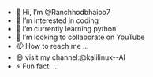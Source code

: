 - 👋 Hi, I’m @Ranchhodbhaioo7
- 👀 I’m interested in coding 
- 🌱 I’m currently learning python 
- 💞️ I’m looking to collaborate on YouTube 
- 📫 How to reach me ...
- 😄 visit my channel:@kalilinux--AI
- ⚡ Fun fact: ...

<!---
Ranchhodbhaioo7/Ranchhodbhaioo7 is a ✨ special ✨ repository because its `README.md` (this file) appears on your GitHub profile.
You can click the Preview link to take a look at your changes.
--->
